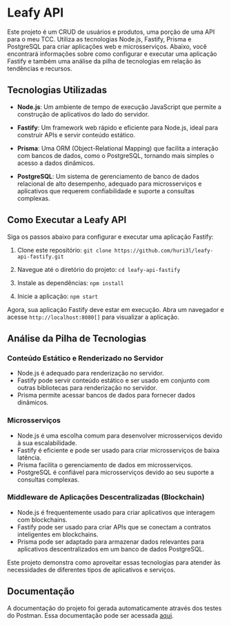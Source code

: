 # Leafy API

Este projeto é um CRUD de usuários e produtos, uma porção de uma API para o meu TCC. Utiliza as tecnologias Node.js, Fastify, Prisma e PostgreSQL para criar aplicações web e microsserviços. Abaixo, você encontrará informações sobre como configurar e executar uma aplicação Fastify e também uma análise da pilha de tecnologias em relação às tendências e recursos.

## Tecnologias Utilizadas

- **Node.js**: Um ambiente de tempo de execução JavaScript que permite a construção de aplicativos do lado do servidor.

- **Fastify**: Um framework web rápido e eficiente para Node.js, ideal para construir APIs e servir conteúdo estático.

- **Prisma**: Uma ORM (Object-Relational Mapping) que facilita a interação com bancos de dados, como o PostgreSQL, tornando mais simples o acesso a dados dinâmicos.

- **PostgreSQL**: Um sistema de gerenciamento de banco de dados relacional de alto desempenho, adequado para microsserviços e aplicativos que requerem confiabilidade e suporte a consultas complexas.

## Como Executar a Leafy API

Siga os passos abaixo para configurar e executar uma aplicação Fastify:

1. Clone este repositório:
`git clone https://github.com/huri3l/leafy-api-fastify.git`

2. Navegue até o diretório do projeto:
`cd leafy-api-fastify`


3. Instale as dependências:
`npm install`

4. Inicie a aplicação:
`npm start`

Agora, sua aplicação Fastify deve estar em execução. Abra um navegador e acesse `http://localhost:8080[]` para visualizar a aplicação.

## Análise da Pilha de Tecnologias

### Conteúdo Estático e Renderizado no Servidor

- Node.js é adequado para renderização no servidor.
- Fastify pode servir conteúdo estático e ser usado em conjunto com outras bibliotecas para renderização no servidor.
- Prisma permite acessar bancos de dados para fornecer dados dinâmicos.

### Microsserviços

- Node.js é uma escolha comum para desenvolver microsserviços devido à sua escalabilidade.
- Fastify é eficiente e pode ser usado para criar microsserviços de baixa latência.
- Prisma facilita o gerenciamento de dados em microsserviços.
- PostgreSQL é confiável para microsserviços devido ao seu suporte a consultas complexas.

### Middleware de Aplicações Descentralizadas (Blockchain)

- Node.js é frequentemente usado para criar aplicativos que interagem com blockchains.
- Fastify pode ser usado para criar APIs que se conectam a contratos inteligentes em blockchains.
- Prisma pode ser adaptado para armazenar dados relevantes para aplicativos descentralizados em um banco de dados PostgreSQL.

Este projeto demonstra como aproveitar essas tecnologias para atender às necessidades de diferentes tipos de aplicativos e serviços.

## Documentação
A documentação do projeto foi gerada automaticamente através dos testes do Postman. Essa documentação pode ser acessada [aqui](https://documenter.getpostman.com/view/15249563/2s9YJeyMNt).